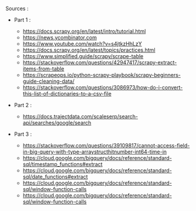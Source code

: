 Sources :
- Part 1 :
    - https://docs.scrapy.org/en/latest/intro/tutorial.html
    - https://news.ycombinator.com
    - https://www.youtube.com/watch?v=s4jtkzHhLzY
    - https://docs.scrapy.org/en/latest/topics/practices.html
    - https://www.simplified.guide/scrapy/scrape-table
    - https://stackoverflow.com/questions/42947417/scrapy-extract-items-from-table
    - https://scrapeops.io/python-scrapy-playbook/scrapy-beginners-guide-cleaning-data/
    - https://stackoverflow.com/questions/3086973/how-do-i-convert-this-list-of-dictionaries-to-a-csv-file

- Part 2 :
    - https://docs.trajectdata.com/scaleserp/search-api/searches/google/search

- Part 3 :
    - https://stackoverflow.com/questions/39109817/cannot-access-field-in-big-query-with-type-arraystructhitnumber-int64-time-in
    - https://cloud.google.com/bigquery/docs/reference/standard-sql/timestamp_functions#extract
    - https://cloud.google.com/bigquery/docs/reference/standard-sql/date_functions#extract
    - https://cloud.google.com/bigquery/docs/reference/standard-sql/window-function-calls
    - https://cloud.google.com/bigquery/docs/reference/standard-sql/window-function-calls
